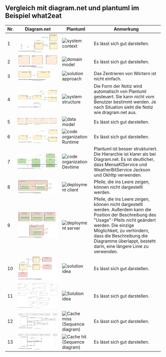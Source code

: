 ## Vergleich mit diagram.net und plantuml im Beispiel what2eat

|Nr.          | Diagram.net     | Plantuml        | Anmerkung    |
| ----------- | ----------- | ----------- | ------------ |
|1|![system-context-RT.drawio](what2eat/drawio/system-context-RT.drawio.svg)|![system context](https://www.plantuml.com/plantuml/png/ZP0nJyCm48Lt_ugdP649GXtJAAg4AYQc35rOhlQPH3WsiYzDAyH_nsrAn8YtPxtltRlR9Q4eq-YGBabuX0vU-2nArPrCXhtKe8I4qbgxqLf5raB-tJ6ARY4w7JwvkBgMZvj6wGRFZuPIp-PB8JyVJ8OEFSbcJrAWQUu0slPAyphZMzszJD9pHCVnD6Y-8VkpSFIqzbtOUMKNyfaiPzz0U6K__ID0hm4geQhQt0RbqP7-sFvPP5itpPGu8syUBomOEGS5YrmJXYwO1-dp2PqvXjbXy3P0CQg7fmfpZOp-AhqejMDl9ZV-0000 "system context")|Es lässt sich gut darstellen.|
|2|![domain-model-RT.drawio](what2eat/drawio/domain-model-RT.drawio.svg)|![domain model](https://www.plantuml.com/plantuml/png/ZP11Qm9138Nlyol2zhR7daL4hU1143nuwIKxasq7CvabawMLql_kh3qKr8Ev90-IzpsoA8PgOs88EM4KI3aGktAACg1Y0YLlA1zCyEEWrYQB7UnSjMHDoExNkV-TfctVleqaK80T8RTj0xFP6WtdSy0222zztxzw_sV6s1534z08tYNLWze6ZNwIFdDOvY_UQ-wmYnpjtDpHbbYYVuZgdaNTcnu9xPFqrj4_TFGrrpNjAARJP35D2ACqaAADIbjP4PSubYjgKTzJ7tu1 "domain model")| Es lässt sich gut darstellen.|
|3|![coarse-functional-decomposition-RT.drawio](what2eat/drawio/coarse-functional-decomposition-RT.drawio.svg)|![solution approach](https://www.plantuml.com/plantuml/png/XP2nRiCm34HtVSK1sGIaGyV6Db8awDOfOzA1bcLRY4Iw4Zq4GV-zTe0MwDIREBoxmt5VbBBEAQ98d3K8WwOf2xdHHDyhL933C2gwaBrR0LEkWIVAbE0aJSAU5NU3HIsvwv1bvkuWKN9L7Nw0fi6cx_jdvnxWcx2Uz1OzM7AYQBwCELlxxYbQ2skFeKoHRijzOMj_KwpzmDzGAY1phkjwjU98IdXrdtCeuR7bVtTh366xRT02cpOk0tOni7_gg8o-sxrKrLnyqrmOWrUajILmBsRlkLlUzWq0 "solution approach")|Das Zentrieren von Wörtern ist nicht einfach.|
|4|![system-structure-RT.drawio](what2eat/drawio/system-structure-RT.drawio.svg)|![system structure](https://www.plantuml.com/plantuml/png/bPA_JiCm4CPtFyMf7P0YfGCZJQEg1JO6wC106IxsfRNgsC6-K2B4cx7nOZZf7mc9IkrDjlJzxlDtlcbWzDnK1a8Rc2e8x1l9ZITXg6HW1rwlrWnAUvAidHLXessD7YkGhggT9SlmAI1MWNApygwnQkwCyrasFmZo78PbMLvBsGlldUK5juR0Eb-X4Lz2N2K9H18camcKFzyUPiueyHAl3uG6RdMe3RQmj4boR9iah_3N1GFW4LgGVzUI_j4KlUQPaDVaJylalfLjJckK40XfcaC1C2nC7C7OQ4iZXM5DQdoJPGePI-EsURwqqBthiI7VHYfBqpEfkmycgqXrj115xoVF8lSPd-YjeS0HxKmlH4FC6-ZWgoxCkRCyZvfXq78NqZec6CpHoCPWFCgu3b2uhO7Qkm8BRJIteq7t1RPVhbZ2GjgjxQcn2Z6DOupR_Wi0 "system structure")|Die Form der Notiz wird automatisch von Plantuml gesteuert. Sie kann nicht vom Benutzer bestimmt werden. Je nach Situation sieht die Notiz wie dragram.net aus.|
|5|![system-data-RT.drawio](what2eat/drawio/system-data-RT.drawio.svg)|![data model](https://www.plantuml.com/plantuml/png/ZT5DImGn30RWUtz566zpzBmiw_e17WI_m8kNJ9jnYsaxfYawYF_TZXw4cL7i9GJQvmtfBYkAbi3WK152SiGcF_iue6008QiOdvZWtK0z5odgdOwrZqa2ilamvkTEqxPNX7nJICQsRM2pEQleTWkO0U6ex_jZQxyXneuOcXfApG8vVrEAZjo4pPtkLmSUOwWFQXd4swcrYTq-lVArf0uxprx7PTWUixThIVQ_IKlpWL0F9BVqKYZh77QhiAtJJJDF0IVHtVlm5vo753FDPLgLbS90Wbg4BkCfSVObVz6xkkNwzPy0 "data model")|Es lässt sich gut darstellen.|
|6|![functional-driven-decomposition-services-RT.drawio](what2eat/drawio/functional-driven-decomposition-services-RT.drawio.svg)|![code organization Runtime](https://www.plantuml.com/plantuml/svg/VP9DIyD048Rl-ol6zfP3AO9IfOJIefv4QOKYU9diJjAbczaocVY9_zqab52hT8xFFk_iUvXPfIXQbm5iT0HH2cJ_YUeZmx9czIMPCqUvPu9d2Y6-mJ3FytDhUtmdH0p3x8h6UD7JHy_RJXtJf8TBSWsRM3g8FmXoGQrAbmTulV7QqNPCe5n18uWlDWhE2zcsegcsddSeM3RrorraOeKl0yraQBU5n9hT8eOe-_BTqsraNUb78E0e9GRpRSoYZm-Iv9umB1f9OWWaIJA0wRGNqXIm0loRM96yUal_wjblVKse6vAvrrCXU_m7rwTqPmp2Q9H21d0zdTOLfUaBGq5wywx4ZbpRqcITOu-T9oft9AYrq5vnnyeSAs-x7RDcNNCpFm00 "code organization Runtime")|Es lässt sich gut darstellen.|
|7|![functional-driven-decomposition-backend-DT.drawio](what2eat/drawio/functional-driven-decomposition-backend-DT.drawio.svg)|![code organization Devtime](https://www.plantuml.com/plantuml/png/ZPDDImCn48Rl-HL3lIrKl7ZGBajfLVmg7YfuyJARJBUXsQHCPejL_E-c7r3QMjqSa-TzChmm_IZ8qjGET304WIlqzXF51Wytj11Rat8q4P00RAkfWB5CUlMkuipwEJBMiBf1Npc2BmNfbAXd5OV6cs5mWVDy54pZg2Zo_DcMZBmi2ZWhh-W2BzU1k-1bBCiay85hTEfRARMpTh9iHEY6YUBW776MTM1d1Oo0n_YOU64r7RFbFlj6A5FYWPMJ2Gs7UX_nwU4aR_RnnzH737x3xHf88Es3BxDxaValt4GfX6wtW19ISIxvUivwEZSOfsHwrtdUnFJtkuUAvFP3o1iognAsCVepfbIvfdGB-IlLSsAKXccRCYrI0unMh-THkir06sZopzIcZSgqKlLJOsaDVW00 "code organization Devtime")|Plantuml ist besser strukturiert. Die Hierarchie ist klarer als bei Diagram.net. Es ist deutlicher, dass MensaKIService und WeatherBitService Jackson und Okhttp verwenden.|
|8|![deployment-driven-decomposition-DT.drawio](what2eat/drawio/deployment-driven-decomposition-DT.drawio.svg)|![deployment client](https://www.plantuml.com/plantuml/png/dP9HJy8m4CVV-oak-00kmH0JZI9P5CH4eiQ4H5zykRKtrj2ri-j0OlZktWO2RnZxi2svww-_-w-tPK0Vgjo0eiAuLKusW3IQNy9G6Y0uy7gM1L3QampQML7EjItGOmxmBO2NTOgsd_LwS3PCmyeG5toEPbSOefpFlAki6ZdZF9oaALrAsTJNpPDTT8eo_8kMN5CFBxQqjH2YyMf5qJHKYWTgb_0wYg8M30OZbnTLq7O6BzmJnu0buA_FmL2y-Sb9DF1E2GozMvRaDuJn5ycgZWF6Tg6zitLo6r1IWz8UNUs7sCt5mFSCm_aOGyEyAueDxtuV_zssEOuFaldLcU02uKtpFsEhPvIPjXH5y66ZgADjgRdhqGOoHazEZvhAFvhMKPDLnqqvzGIwtRWc9uPttHZsErDOPgHk-eD1LNBQeetGxK0VFYloArWIXemyYBRLacyQ9easAa4ln2sVofVp1m00 "deployment client")|Pfeile, die ins Leere zeigen, können nicht dargestellt werden.|
|9|![deployment-driven-decomposition-RT.drawio](what2eat/drawio/deployment-driven-decomposition-RT.drawio.svg)|![deployment server](https://www.plantuml.com/plantuml/png/hPHBQy90483l-HM3lGKKARIqLSHd3mNRWb3FasIIh6vsmsQJAiN_teb6BQZLFlOG0ZFpxNoRdNGpYyRcYOI0KgcN2IaB6Pc2ZEDaSw5ID9W0V3Z0I-c0gjToFMfb9tOfYGCcGRaBzD6VHqRdAXXegGrSXI7T-luwlbe_ULCHecz_HVFkgOatNsXIABBBb40R6sjdvJZhJckkEzQUOEAG2k6JwzQWtHxe9CsjK14ySrAd0vW1RblyuidLBnFefMbzWYhmz69JFbgGp-LQmKWLmcXL7jc6GYKbRDBTNchdMPl6QAz7QA5gYS4bRhW_zbwLku69ok_dCjvncIbvq3VwdR_kMPFmEnD6RLrA9ejiU2TLPeSgGyhcLgVmEZZjuV_T8_fNZ_cXHtatIGKmMO_CQPVWkCiJ5WXlWYSG9OpHZ_aYdvMABvIgUclCq9mHatinWdgzKsxXIIvlbPFL232BAMWzjDjvnZvEU45ET46Eq-Ns-D_p2G00 "deployment server")|Pfeile, die ins Leere zeigen, können nicht dargestellt werden. Außerdem kann die Position der Beschreibung des "Usage"-Pfeils nicht geändert werden. Die einzige Möglichkeit, zu verhindern, dass die Beschreibung die Diagramme überlappt, besteht darin, eine längere Linie zu verwenden.|
|10|![systems-technology-selection-RT.drawio](what2eat/drawio/systems-technology-selection-RT.drawio.svg)|![solution idea](https://www.plantuml.com/plantuml/png/ZP9HIyCm58NVyoiksyiihEWUH6ICkJ5XYY1KyFakkMt3qcGcwMhH_NVJhPiL9fg7SCcvtycv8LFdqVgoKE2CAhqq6gGWP8fI3zw0bLdkGKXBl16PMqkzGOi5PDQKcwNEoKgFcXDSTKJuO12MDeBQibdtHll4rug2O0jK9s66VDtuQJ4tobZefobTSxxNT_kzkHzrflwqsx4TOz_TlQHsdWf8kDbG3z21WxwIccA1BYVHoTbxpT6F5kXxC1v3oqqc3ODDedGK4krOsqlem-YGaDrAJdjayUx9QWnFsMMh4tiWvvXIw9C8JwJBVnZmaq5thYXwm2r6KGE-4CzrUBYiFX2hGDnm2iGFeCqyanxkdfVdKN4U3L4T3X-NSPZWLvPEB4CO3Yw7KDt2MqcsXkfmzV6S7yyBGZLm5sm5SVmPJ9Y0k6ogYb5R1RSfQH6-w1S0 "solution idea")|Es lässt sich gut darstellen.|
|11|![implementation-cache-di-factory-DT.drawio](what2eat/drawio/implementation-cache-di-factory-DT.drawio.svg)|![Solution idea](https://www.plantuml.com/plantuml/png/pLTDQnin4Btlhn0KoXhY7D92YsDCiDs0AIbk7SWnoDgfhQALNAqsgMdwtwlzyEhJ6nTyg0_shkPfvitJI2FV50fBLUOChGGh5HKSqGnmijNVY51962I9MFy0ej3Y6_mieL1BB74E2cI1nkC5rm_VCO79v7U2zEVjc_VlhZUWKMgR3j08hPIaVEFOlfOWzvsRT7Tu-g9_3XEigNyCXJl0R0NoYH9mWoChEi6Cb0mhc0cMJSKpMqgnnclAgDel-18a0QvI1VaE95Qbr37debmpg69IhXokdtufu1baLUHR8UVQRPhfhuQRpTP6MfnFecoZqXnusJwFgfIxjmlq35fMaCRwu0mCQe-FZvRZyuc1pg66HxX74Htjth1Qy1cmWfP5MaE8PczNomLgXaN9bTpFHEPR8YGFYRhrrOdTJyqNmF8wnGKbNjepJBRQwYLl-umYqbVM-v1sC_UUvbgdksA4cD1CmbhebVIOfZsYdgXgcvgjRIHpozot0rfEqOpZAV_ZKhKAJwcAaGsiwV-ZizQfm9zPZBPhIiyYLEli5XCbvBuBz_73rTMrPpmISC5r--4Ld-gmTsQ4p3hkQEJq0HzfggX5TWCkqjjfDTWTymxncT3B8nW36PpSnjGZhUbpkbx3PbfFw3avkoLmedUZpefT84KLCwzD5UralP-cT3C7GdFCubphzOzrxigub0UnZ1klygl8yVb5wzmfBWry4ZHpOKsOa70Kt4HqCkw0HZzRLaT2s-2fsEZcQXdAQ3RmyGvRzzAuthsDUU0tuUAL2QTICVgOmXg_3DtgS-zRBvUNzZqbiOt3R3W9zay8i7TZucqgRRUz9y5LeOeVRPDnQ71K9_4kN3CBmObx6R22sqc48FUeJIBDhmxemHBlDFN42Arn8K9ScDXHNtPUCJekuHjT9lgFmry0 "Solution idea")|Es lässt sich gut darstellen.|
|12|![behavior-cache-miss-RT.drawio](what2eat/drawio/behavior-cache-miss-RT.drawio.svg)|![Cache miss (Sequence diagram)](https://www.plantuml.com/plantuml/png/VP7F2e904CRl-nI3fphu0X8XMDqy6NIUrWzTSDSQrmYaTs-J3YhMSMQ-Rtxp9-qyY-zjGndh6cHDrz6cmBs7qw3IS2LijqeDe_15KMB1JTOwBstJG2AAzzza0NaOZOWIgk2FJmzNegGyb4wj7DX3BOIZLGUmSLKEryyxp8rhiZLqSkNEw8_t7-q2zZLa3Zp3tY3iUva0byeVwqwzGrXyvLAxU6LQJC-aL1g2y8qt "Cache miss (Sequence diagram)")|Es lässt sich gut darstellen.|
|13|![behavior-cache-hit-RT.drawio](what2eat/drawio/behavior-cache-hit-RT.drawio.svg)|![Cache hit (Sequence diagram)](https://www.plantuml.com/plantuml/png/ZP91QyCm38Nl_XKYf-xGFn1AAUjQAAMd3dRMd4TYI9nMKRf1sN-Vb_KGXypiQFbzUdf8cqvPj6zgshAjG9LJMfnnxU4jg71S2ZTFnjm7tHTbUGEkjwrNQUiQaj5o_IYU8JTdaL5E9NJtgV052Zg5htqhBwmm4-60sk3hV7c2x-CECJWdUrZxZe-753kL97ppT-wS_S7Jdb7S2FepuHjOAqWyw2kQ2uIrbr78gNBeyl5RV7QQwZ2ZIi-G_t-2QUenUG_BdhcErNA6m_WqZDc4HpZ0Rm00 "Cache hit (Sequence diagram)")|Es lässt sich gut darstellen.|